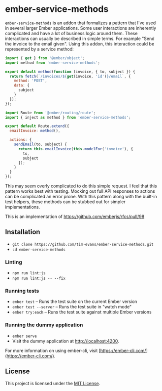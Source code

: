 # ember-service-methods

`ember-service-methods` is an addon that formalizes a pattern that I've used in several larger Ember applications. Some user interactions are inherently complicated and have a lot of business logic around them. These interactions can usually be described in simple terms. For example "Send the invoice to the email given". Using this addon, this interaction could be represented by a service method:

```javascript
import { get } from '@ember/object';
import method from 'ember-service-methods';

export default method(function (invoice, { to, subject }) {
  return fetch(`/invoices/${get(invoice, 'id')}/email`, {
    method: 'POST',
    data: {
      subject
    }
  });
});
```

```javascript
import Route from '@ember/routing/route';
import { inject as method } from 'ember-service-methods';

export default Route.extend({
  emailInvoice: method(),

  actions: {
    sendEmail(to, subject) {
      return this.emailInvoice(this.modelFor('invoice'), {
        to,
        subject
      });
    }
  }
});
```

This may seem overly complicated to do this simple request. I feel that this pattern works best with testing. Mocking out full API responses to actions can be complicated an error prone. With this pattern along with the built-in test helpers, these methods can be stubbed out for simpler implementations.

This is an implementation of https://github.com/emberjs/rfcs/pull/98

Installation
------------------------------------------------------------------------------

* `git clone https://github.com/tim-evans/ember-service-methods.git`
* `cd ember-service-methods`

### Linting

* `npm run lint:js`
* `npm run lint:js -- --fix`

### Running tests

* `ember test` – Runs the test suite on the current Ember version
* `ember test --server` – Runs the test suite in "watch mode"
* `ember try:each` – Runs the test suite against multiple Ember versions

### Running the dummy application

* `ember serve`
* Visit the dummy application at [http://localhost:4200](http://localhost:4200).

For more information on using ember-cli, visit [https://ember-cli.com/](https://ember-cli.com/).

License
------------------------------------------------------------------------------

This project is licensed under the [MIT License](LICENSE.md).

